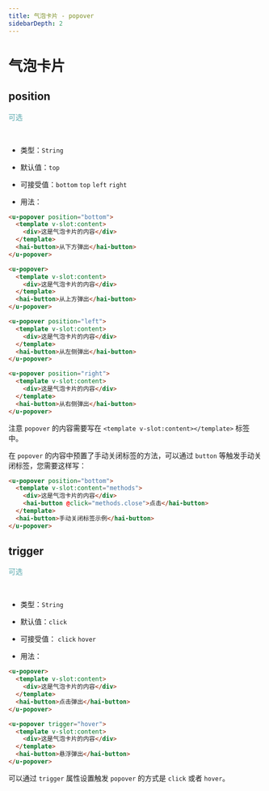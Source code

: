 ```yaml
---
title: 气泡卡片 - popover
sidebarDepth: 2
---
```


# 气泡卡片

## position
<font color=#56a7ac>可选</font>

<br>

<ClientOnly>
<popover-demo-1></popover-demo-1>
</ClientOnly>

- 类型：`String`

- 默认值：`top`

- 可接受值：`bottom` `top` `left` `right`

- 用法：

```html
<u-popover position="bottom">
  <template v-slot:content>
    <div>这是气泡卡片的内容</div>
  </template>
  <hai-button>从下方弹出</hai-button>
</u-popover>

<u-popover>
  <template v-slot:content>
    <div>这是气泡卡片的内容</div>
  </template>
  <hai-button>从上方弹出</hai-button>
</u-popover>

<u-popover position="left">
  <template v-slot:content>
    <div>这是气泡卡片的内容</div>
  </template>
  <hai-button>从左侧弹出</hai-button>
</u-popover>

<u-popover position="right">
  <template v-slot:content>
    <div>这是气泡卡片的内容</div>
  </template>
  <hai-button>从右侧弹出</hai-button>
</u-popover>
```

注意 `popover` 的内容需要写在 `<template v-slot:content></template>` 标签中。

在 `popover` 的内容中预置了手动关闭标签的方法，可以通过 `button` 等触发手动关闭标签，您需要这样写：

```html
<u-popover position="bottom">
  <template v-slot:content="methods">
    <div>这是气泡卡片的内容</div>
    <hai-button @click="methods.close">点击</hai-button>
  </template>
  <hai-button>手动关闭标签示例</hai-button>
</u-popover>
```

<ClientOnly>
<popover-demo-2></popover-demo-2>
</ClientOnly>

## trigger
<font color=#56a7ac>可选</font>

<br>

<ClientOnly>
<popover-demo-3></popover-demo-3>
</ClientOnly>

- 类型：`String`

- 默认值：`click`

- 可接受值： `click` `hover`

- 用法：

```html
<u-popover>
  <template v-slot:content>
    <div>这是气泡卡片的内容</div>
  </template>
  <hai-button>点击弹出</hai-button>
</u-popover>

<u-popover trigger="hover">
  <template v-slot:content>
    <div>这是气泡卡片的内容</div>
  </template>
  <hai-button>悬浮弹出</hai-button>
</u-popover>
```

可以通过 `trigger` 属性设置触发 `popover` 的方式是 `click` 或者 `hover`。